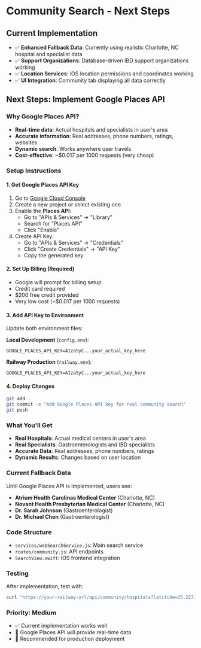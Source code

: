 # Community Search - Next Steps

## Current Implementation
- ✅ **Enhanced Fallback Data**: Currently using realistic Charlotte, NC hospital and specialist data
- ✅ **Support Organizations**: Database-driven IBD support organizations working
- ✅ **Location Services**: iOS location permissions and coordinates working
- ✅ **UI Integration**: Community tab displaying all data correctly

## Next Steps: Implement Google Places API

### Why Google Places API?
- **Real-time data**: Actual hospitals and specialists in user's area
- **Accurate information**: Real addresses, phone numbers, ratings, websites
- **Dynamic search**: Works anywhere user travels
- **Cost-effective**: ~$0.017 per 1000 requests (very cheap)

### Setup Instructions

#### 1. Get Google Places API Key
1. Go to [Google Cloud Console](https://console.cloud.google.com/)
2. Create a new project or select existing one
3. Enable the **Places API**:
   - Go to "APIs & Services" → "Library"
   - Search for "Places API"
   - Click "Enable"
4. Create API Key:
   - Go to "APIs & Services" → "Credentials"
   - Click "Create Credentials" → "API Key"
   - Copy the generated key

#### 2. Set Up Billing (Required)
- Google will prompt for billing setup
- Credit card required
- $200 free credit provided
- Very low cost (~$0.017 per 1000 requests)

#### 3. Add API Key to Environment
Update both environment files:

**Local Development** (`config.env`):
```
GOOGLE_PLACES_API_KEY=AIzaSyC...your_actual_key_here
```

**Railway Production** (`railway.env`):
```
GOOGLE_PLACES_API_KEY=AIzaSyC...your_actual_key_here
```

#### 4. Deploy Changes
```bash
git add .
git commit -m "Add Google Places API key for real community search"
git push
```

### What You'll Get
- **Real Hospitals**: Actual medical centers in user's area
- **Real Specialists**: Gastroenterologists and IBD specialists
- **Accurate Data**: Real addresses, phone numbers, ratings
- **Dynamic Results**: Changes based on user location

### Current Fallback Data
Until Google Places API is implemented, users see:
- **Atrium Health Carolinas Medical Center** (Charlotte, NC)
- **Novant Health Presbyterian Medical Center** (Charlotte, NC)
- **Dr. Sarah Johnson** (Gastroenterologist)
- **Dr. Michael Chen** (Gastroenterologist)

### Code Structure
- `services/webSearchService.js`: Main search service
- `routes/community.js`: API endpoints
- `SearchView.swift`: iOS frontend integration

### Testing
After implementation, test with:
```bash
curl "https://your-railway-url/api/community/hospitals?latitude=35.2271&longitude=-80.8431&radius=80.5"
```

### Priority: Medium
- ✅ Current implementation works well
- 🔄 Google Places API will provide real-time data
- 📍 Recommended for production deployment 